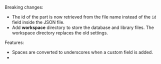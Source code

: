Breaking changes:

- The id of the part is now retrieved from the file name instead of the `id` field inside the JSON file.
- Add **workspace** directory to store the database and library files. The workspace directory replaces the old settings.

Features:

- Spaces are converted to underscores when a custom field is added.
- 